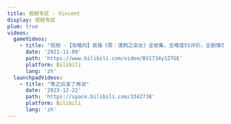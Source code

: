 ```yaml
---
title: 视频专区 - Vincent
display: 视频专区
plum: true
videos:
  gameVideos:
    - title: "视频 -【攻略向】诡锋《零：濡鸦之巫女》全收集，全难度SS评价，全剧情攻略向流程大合集"
      date: '2021-11-09'
      path: 'https://www.bilibili.com/video/BV1734y1Z7GE'
      platform: Bilibili
      lang: 'zh'
  launchpadVideos:
    - title: "等之后发了再说"
      date: '2023-12-22'
      path: 'https://space.bilibili.com/3342738'
      platform: Bilibili
      lang: 'zh'
---
```


<SubNav />

<VideoArea :videos="frontmatter.videos"/>

<div h-8 />